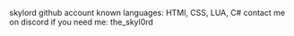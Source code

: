 skylord github account
known languages: HTMl, CSS, LUA, C#
contact me on discord if you need me: the_skyl0rd
